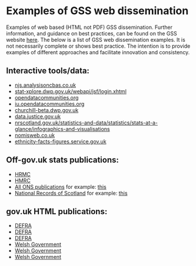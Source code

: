 # Examples of GSS web dissemination
Examples of web based (HTML not PDF) GSS dissemination. Further information, and guidance on best practices, can be found on the GSS website [here](https://gss.civilservice.gov.uk/guidances/communicating-statistics/).
The below is a list of GSS web dissemination examples. It is not necessarily complete or shows best practice. The intention is to provide examples of different approaches and facilitate innovation and consistency.

## Interactive tools/data:  
* [njs.analysisoncbas.co.uk](http://njs.analysisoncbas.co.uk/)  
* [stat-xplore.dwp.gov.uk/webapi/jsf/login.xhtml](https://stat-xplore.dwp.gov.uk/webapi/jsf/login.xhtml)  
* [opendatacommunities.org](http://opendatacommunities.org/home)  
* [iu.opendatacommunities.org](https://iu.opendatacommunities.org/)  
* [churchill-beta.dwp.gov.uk](https://churchill-beta.dwp.gov.uk)  
* [data.justice.gov.uk](http://data.justice.gov.uk/)  
* [nrscotland.gov.uk/statistics-and-data/statistics/stats-at-a-glance/infographics-and-visualisations](https://www.nrscotland.gov.uk/statistics-and-data/statistics/stats-at-a-glance/infographics-and-visualisations)  
* [nomisweb.co.uk](https://www.nomisweb.co.uk/)  
* [ethnicity-facts-figures.service.gov.uk](https://www.ethnicity-facts-figures.service.gov.uk/)  


## Off-gov.uk stats publications:  
* [HRMC](https://kai-data-exploitation.github.io/monthly-stamp-duty-ns-output/msdlt_spine.html)  
* [HMRC](https://kai-data-exploitation.github.io/ns-employment-allowance/empall_spine.html)  
* [All ONS publications](https://www.ons.gov.uk/atoz) for example: [this](https://www.ons.gov.uk/peoplepopulationandcommunity/healthandsocialcare/drugusealcoholandsmoking/bulletins/opinionsandlifestylesurveyadultdrinkinghabitsingreatbritain/2017)  
* [National Records of Scotland](https://www.nrscotland.gov.uk/statistics-and-data/statistics/stats-at-a-glance/council-area-profiles) for example: [this](https://www.nrscotland.gov.uk/files//statistics/council-area-data-sheets/aberdeen-city-council-profile.html)


## gov.uk HTML publications:  
* [DEFRA](https://www.gov.uk/government/statistics/food-statistics-pocketbook-2017)
* [DEFRA](https://www.gov.uk/government/statistics/family-food-201617)
* [DEFRA](https://www.gov.uk/government/statistics/food-chain-productivity)
* [Welsh Government](https://gov.wales/national-curriculum-teacher-assessments-non-core-subjects-2019-html)
* [Welsh Government](https://gov.wales/analysis-flying-start-outcomes-using-linked-data-emerging-findings-html)
* [Welsh Government](https://gov.wales/road-traffic-2018-html)

